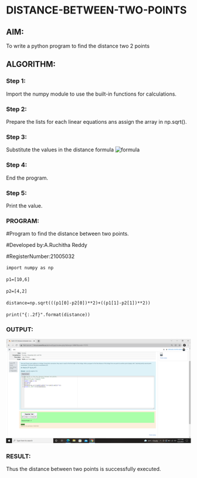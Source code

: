 # DISTANCE-BETWEEN-TWO-POINTS

## AIM:
To write a python program to find the distance two 2 points

## ALGORITHM:
### Step 1:
Import the numpy module to use the built-in functions for calculations.

### Step 2:
Prepare the lists for each linear equations ans assign the array in np.sqrt().

### Step 3: 
Substitute the values in the distance formula  ![formula](/formula.jpg?raw=true)

### Step 4: 
End the program.

### Step 5: 
Print the value.

### PROGRAM:

#Program to find the distance between two points.

#Developed by:A.Ruchitha Reddy 

#RegisterNumber:21005032
```
import numpy as np

p1=[10,6]

p2=[4,2]

distance=np.sqrt(((p1[0]-p2[0])**2)+((p1[1]-p2[1])**2))

print("{:.2f}".format(distance))  
```

### OUTPUT:
![output](https://github.com/RuchithaReddy28/DISTANCE-BETWEEN-TWO-POINTS/blob/main/Screenshot%20(21).png?raw=true)

### RESULT:
Thus the distance between two points is successfully executed.
